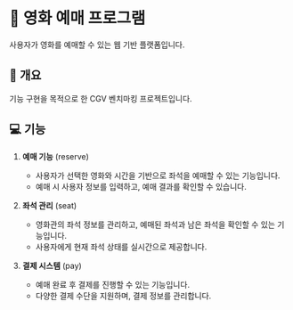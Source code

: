 # 🎥 영화 예매 프로그램

사용자가 영화를 예매할 수 있는 웹 기반 플랫폼입니다.

## 💭 개요

기능 구현을 목적으로 한 CGV 벤치마킹 프로젝트입니다.


## 💻 기능

1. **예매 기능** (reserve)
   - 사용자가 선택한 영화와 시간을 기반으로 좌석을 예매할 수 있는 기능입니다.
   - 예매 시 사용자 정보를 입력하고, 예매 결과를 확인할 수 있습니다.

2. **좌석 관리** (seat)
   - 영화관의 좌석 정보를 관리하고, 예매된 좌석과 남은 좌석을 확인할 수 있는 기능입니다.
   - 사용자에게 현재 좌석 상태를 실시간으로 제공합니다.

3. **결제 시스템** (pay)
   - 예매 완료 후 결제를 진행할 수 있는 기능입니다.
   - 다양한 결제 수단을 지원하며, 결제 정보를 관리합니다.




